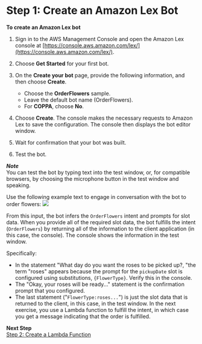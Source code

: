 # Step 1: Create an Amazon Lex Bot

**To create an Amazon Lex bot**

1. Sign in to the AWS Management Console and open the Amazon Lex console at [https://console.aws.amazon.com/lex/](https://console.aws.amazon.com/lex/).

1. Choose **Get Started** for your first bot.

1. On the **Create your bot** page, provide the following information, and then choose **Create**.
   + Choose the **OrderFlowers** sample.
   + Leave the default bot name (OrderFlowers).
   + For **COPPA**, choose **No**.

1. Choose **Create**. The console makes the necessary requests to Amazon Lex to save the configuration. The console then displays the bot editor window.

1. Wait for confirmation that your bot was built.

1. Test the bot.

***Note***  
You can test the bot by typing text into the test window, or, for compatible browsers, by choosing the microphone button in the test window and speaking.

   Use the following example text to engage in conversation with the bot to order flowers:
![](../images/OrderFlowers-NoLambda.png)

   From this input, the bot infers the `OrderFlowers` intent and prompts for slot data. When you provide all of the required slot data, the bot fulfills the intent (`OrderFlowers`) by returning all of the information to the client application (in this case, the console). The console shows the information in the test window.

   Specifically:
   + In the statement "What day do you want the roses to be picked up?, "the term "roses" appears because the prompt for the `pickupDate` slot is configured using substitutions, `{FlowerType}`. Verify this in the console.
   + The "Okay, your roses will be ready..." statement is the confirmation prompt that you configured.
   + The last statement ("`FlowerType:roses...`") is just the slot data that is returned to the client, in this case, in the test window. In the next exercise, you use a Lambda function to fulfill the intent, in which case you get a message indicating that the order is fulfilled.

**Next Step**  
[Step 2: Create a Lambda Function](ex1-step2.md)